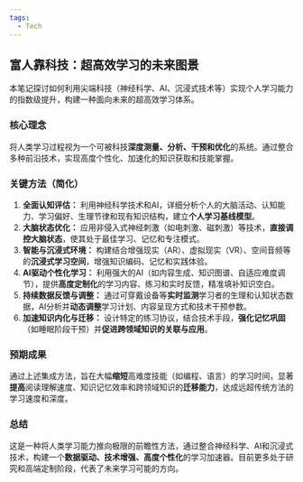 ```yaml
---
tags:
  - Tech
---
```


## 富人靠科技：超高效学习的未来图景

本笔记探讨如何利用尖端科技（神经科学、AI、沉浸式技术等）实现个人学习能力的指数级提升，构建一种面向未来的超高效学习体系。

### 核心理念

将人类学习过程视为一个可被科技**深度测量、分析、干预和优化**的系统。通过整合多种前沿技术，实现高度个性化、加速化的知识获取和技能掌握。

### 关键方法（简化）

1.  **全面认知评估：** 利用神经科学技术和AI，详细分析个人的大脑活动、认知能力、学习偏好、生理节律和现有知识结构，建立**个人学习基线模型**。
2.  **大脑状态优化：** 应用非侵入式神经刺激（如电刺激、磁刺激）等技术，**直接调控大脑状态**，使其处于最佳学习、记忆和专注模式。
3.  **智能与沉浸式环境：** 构建结合增强现实（AR）、虚拟现实（VR）、空间音频等的**沉浸式学习空间**，增强知识编码、记忆和实践体验。
4.  **AI驱动个性化学习：** 利用强大的AI（如内容生成、知识图谱、自适应难度调节），提供**高度定制化**的学习内容、练习和实时反馈，精准填补知识空白。
5.  **持续数据反馈与调整：** 通过可穿戴设备等**实时监测**学习者的生理和认知状态数据，AI分析并**动态调整**学习计划、内容呈现方式和技术干预参数。
6.  **加速知识内化与迁移：** 设计特定的练习协议，结合技术手段，**强化记忆巩固**（如睡眠阶段干预）并**促进跨领域知识的关联与应用**。

### 预期成果

通过上述集成方法，旨在大幅**缩短**高难度技能（如编程、语言）的学习时间，显著**提高**阅读理解速度、知识记忆效率和跨领域知识的**迁移能力**，达成远超传统方法的学习速度和深度。

### 总结

这是一种将人类学习能力推向极限的前瞻性方法，通过整合神经科学、AI和沉浸式技术，构建一个**数据驱动、技术增强、高度个性化**的学习加速器。目前更多处于研究和高端定制阶段，代表了未来学习可能的方向。